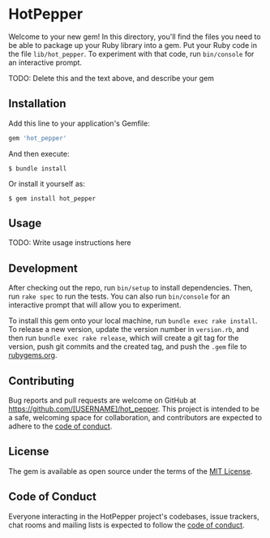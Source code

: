 # HotPepper

Welcome to your new gem! In this directory, you'll find the files you need to be able to package up your Ruby library into a gem. Put your Ruby code in the file `lib/hot_pepper`. To experiment with that code, run `bin/console` for an interactive prompt.

TODO: Delete this and the text above, and describe your gem

## Installation

Add this line to your application's Gemfile:

```ruby
gem 'hot_pepper'
```

And then execute:

    $ bundle install

Or install it yourself as:

    $ gem install hot_pepper

## Usage

TODO: Write usage instructions here

## Development

After checking out the repo, run `bin/setup` to install dependencies. Then, run `rake spec` to run the tests. You can also run `bin/console` for an interactive prompt that will allow you to experiment.

To install this gem onto your local machine, run `bundle exec rake install`. To release a new version, update the version number in `version.rb`, and then run `bundle exec rake release`, which will create a git tag for the version, push git commits and the created tag, and push the `.gem` file to [rubygems.org](https://rubygems.org).

## Contributing

Bug reports and pull requests are welcome on GitHub at https://github.com/[USERNAME]/hot_pepper. This project is intended to be a safe, welcoming space for collaboration, and contributors are expected to adhere to the [code of conduct](https://github.com/[USERNAME]/hot_pepper/blob/master/CODE_OF_CONDUCT.md).

## License

The gem is available as open source under the terms of the [MIT License](https://opensource.org/licenses/MIT).

## Code of Conduct

Everyone interacting in the HotPepper project's codebases, issue trackers, chat rooms and mailing lists is expected to follow the [code of conduct](https://github.com/[USERNAME]/hot_pepper/blob/master/CODE_OF_CONDUCT.md).
